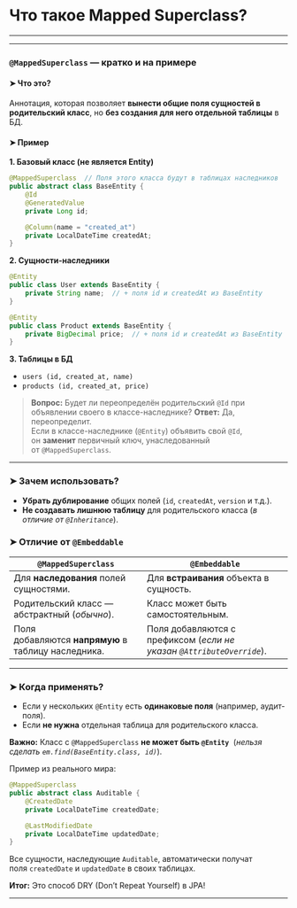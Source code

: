 # Что такое Mapped Superclass?

---





---
### **`@MappedSuperclass` — кратко и на примере**

#### **➤ Что это?**
Аннотация, которая позволяет **вынести общие поля сущностей в родительский класс**, но **без создания для него отдельной таблицы** в БД.

#### **➤ Пример**
**1. Базовый класс (не является Entity)**
```java
@MappedSuperclass  // Поля этого класса будут в таблицах наследников
public abstract class BaseEntity {
    @Id
    @GeneratedValue
    private Long id;

    @Column(name = "created_at")
    private LocalDateTime createdAt;
}
```

**2. Сущности-наследники**
```java
@Entity
public class User extends BaseEntity {
    private String name;  // + поля id и createdAt из BaseEntity
}

@Entity
public class Product extends BaseEntity {
    private BigDecimal price;  // + поля id и createdAt из BaseEntity
}
```

**3. Таблицы в БД**
- `users (id, created_at, name)`    
- `products (id, created_at, price)`

> **Вопрос:** Будет ли переопределён родительский `@Id` при объявлении своего в классе-наследнике?
> **Ответ:** Да, переопределит.  
> Если в классе-наследнике (`@Entity`) объявить свой `@Id`, он **заменит** первичный ключ, унаследованный от `@MappedSuperclass`.

---
### **➤ Зачем использовать?**
- **Убрать дублирование** общих полей 
	  (`id`, `createdAt`, `version` и т.д.).    
- **Не создавать лишнюю таблицу** для родительского класса 
	  (*в отличие от `@Inheritance`*).    

### **➤ Отличие от `@Embeddable`**

| `@MappedSuperclass`                                 | `@Embeddable`                                                         |
| --------------------------------------------------- | --------------------------------------------------------------------- |
| Для **наследования** полей сущностями.              | Для **встраивания** объекта в сущность.                               |
| Родительский класс — абстрактный (*обычно*).        | Класс может быть самостоятельным.                                     |
| Поля добавляются **напрямую** в таблицу наследника. | Поля добавляются с префиксом (*если не указан `@AttributeOverride`*). |

---
### **➤ Когда применять?**
- Если у нескольких `@Entity` есть **одинаковые поля** (например, аудит-поля).    
- Если **не нужна** отдельная таблица для родительского класса.    

**Важно:** Класс с `@MappedSuperclass` **не может быть `@Entity`** 
	(*нельзя сделать `em.find(BaseEntity.class, id)`*).

Пример из реального мира:
```java
@MappedSuperclass
public abstract class Auditable {
    @CreatedDate
    private LocalDateTime createdDate;

    @LastModifiedDate
    private LocalDateTime updatedDate;
}
```

Все сущности, наследующие `Auditable`, автоматически получат поля `createdDate` и `updatedDate` в своих таблицах.

**Итог:** Это способ DRY (Don’t Repeat Yourself) в JPA!

---
